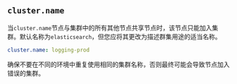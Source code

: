## `cluster.name`

当`cluster.name`节点与集群中的所有其他节点共享节点时，该节点只能加入集群。默认名称为`elasticsearch`，但您应将其更改为描述群集用途的适当名称。

```yaml
cluster.name: logging-prod
```



确保不要在不同的环境中重复使用相同的集群名称，否则最终可能会导致节点加入错误的集群。